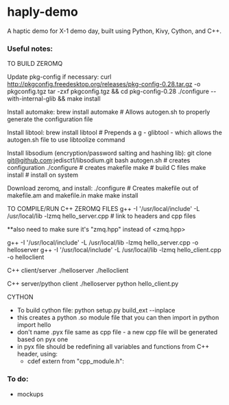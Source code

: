 # haply-demo
A haptic demo for X-1 demo day, built using Python, Kivy, Cython, and C++. 


### Useful notes: 
TO BUILD ZEROMQ

Update pkg-config if necessary: 
curl http://pkgconfig.freedesktop.org/releases/pkg-config-0.28.tar.gz -o pkgconfig.tgz
tar -zxf pkgconfig.tgz && cd pkg-config-0.28
./configure --with-internal-glib && make install

Install automake:
brew install automake 	# Allows autogen.sh to properly generate the configuration file 

Install libtool:
brew install libtool 	# Prepends a g - glibtool - which allows the autogen.sh file to use libtoolize command

Install libsodium (encryption/password salting and hashing lib):
git clone git@github.com:jedisct1/libsodium.git
bash autogen.sh 	# creates configuration 
./configure			# creates makefile 
make 				# build C files 
make install 		# install on system

Download zeromq, and install:
./configure		 	# Creates makefile out of makefile.am and makefile.in
make 
make install 

TO COMPILE/RUN C++ ZEROMQ FILES 
g++ -I '/usr/local/include' -L /usr/local/lib -lzmq hello_server.cpp 	# link to headers and cpp files

**also need to make sure it's "zmq.hpp" instead of <zmq.hpp> 

g++ -I '/usr/local/include' -L /usr/local/lib -lzmq hello_server.cpp -o helloserver
g++ -I '/usr/local/include' -L /usr/local/lib -lzmq hello_client.cpp -o helloclient

C++ client/server
./helloserver
./helloclient


C++ server/python client
./helloserver
python hello_client.py 

CYTHON 
- To build cython file: python setup.py build_ext --inplace
- this creates a python .so module file that you can then import in python
	import hello
- don't name .pyx file same as cpp file - a new cpp file will be generated based on pyx one 
- in pyx file should be redefining all variables and functions from C++ header, using:
	- cdef extern from "cpp_module.h": 

### To do: 
- mockups 